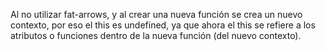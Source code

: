 Al no utilizar fat-arrows, y al crear una nueva función se crea un nuevo contexto, por eso el this es undefined, ya que ahora el this se refiere a los atributos o funciones dentro de la nueva función (del nuevo contexto).